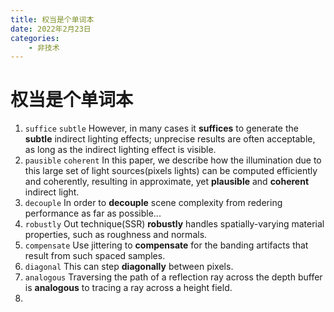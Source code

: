 ```yaml
---
title: 权当是个单词本
date: 2022年2月23日
categories:
    - 非技术
---
```


# 权当是个单词本

1. `suffice` `subtle` 
However, in many cases it **suffices** to generate the **subtle** indirect lighting effects; unprecise results are often acceptable, as long as the indirect lighting effect is visible.
2. `pausible` `coherent`
In this paper, we describe how the illumination due to this large set of light sources(pixels lights) can be computed efficiently and coherently, resulting in approximate, yet **plausible** and **coherent** indirect light.
3. `decouple`
In order to **decouple** scene complexity from redering performance as far as possible...
4. `robustly`
Out technique(SSR) **robustly** handles spatially-varying material properties, such as roughness and normals.
5. `compensate`
Use jittering to **compensate** for the banding artifacts that result from such spaced samples.
6. `diagonal`
This can step **diagonally** between pixels.
7. `analogous`
Traversing the path of a reflection ray across the depth buffer is **analogous** to tracing a ray across a height field.
8. 